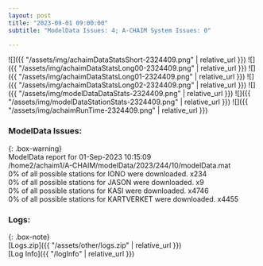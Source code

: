 ```yaml
---
layout: post
title: "2023-09-01 09:00:00"
subtitle: "ModelData Issues: 4; A-CHAIM System Issues: 0"

---
```


![]({{ "/assets/img/achaimDataStatsShort-2324409.png" | relative_url }})
![]({{ "/assets/img/achaimDataStatsLong00-2324409.png" | relative_url }})
![]({{ "/assets/img/achaimDataStatsLong01-2324409.png" | relative_url }})
![]({{ "/assets/img/achaimDataStatsLong02-2324409.png" | relative_url }})
![]({{ "/assets/img/modelDataDataStats-2324409.png" | relative_url }})
![]({{ "/assets/img/modelDataStationStats-2324409.png" | relative_url }})
![]({{ "/assets/img/achaimRunTime-2324409.png" | relative_url }})


### ModelData Issues:  
  
{: .box-warning}  
 ModelData report for 01-Sep-2023 10:15:09   
 /home2/achaim1/A-CHAIM/modelData/2023/244/10/modelData.mat   
 0% of all possible stations for IONO were downloaded. x234   
 0% of all possible stations for JASON were downloaded. x9   
 0% of all possible stations for KASI were downloaded. x4746   
 0% of all possible stations for KARTVERKET were downloaded. x4455   
  


### Logs:  
  
{: .box-note}  
[Logs.zip]({{ "/assets/other/logs.zip" | relative_url }})  
[Log Info]({{ "/logInfo" | relative_url }})  
